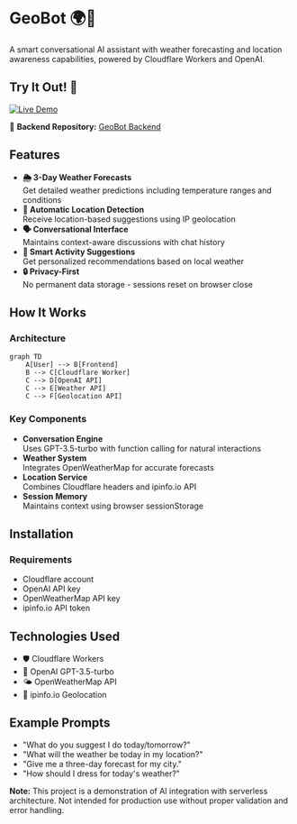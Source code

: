 # GeoBot 🌍🤖

A smart conversational AI assistant with weather forecasting and location awareness capabilities, powered by Cloudflare Workers and OpenAI.

## Try It Out! 🚀  
[![Live Demo](https://img.shields.io/badge/Live%20Demo-Available-green)](https://geobot.pages.dev/)

🔗 **Backend Repository:** [GeoBot Backend](https://github.com/IsmailR16/GeoBot-Backend) 

## Features

- **🌦️ 3-Day Weather Forecasts**  
  Get detailed weather predictions including temperature ranges and conditions
- **📍 Automatic Location Detection**  
  Receive location-based suggestions using IP geolocation
- **🗣️ Conversational Interface**  
  Maintains context-aware discussions with chat history
- **🧠 Smart Activity Suggestions**  
  Get personalized recommendations based on local weather
- **🔒 Privacy-First**  
  No permanent data storage - sessions reset on browser close

## How It Works

### Architecture
```mermaid
graph TD
    A[User] --> B[Frontend]
    B --> C[Cloudflare Worker]
    C --> D[OpenAI API]
    C --> E[Weather API]
    C --> F[Geolocation API]
```

### Key Components
- **Conversation Engine**  
  Uses GPT-3.5-turbo with function calling for natural interactions
- **Weather System**  
  Integrates OpenWeatherMap for accurate forecasts
- **Location Service**  
  Combines Cloudflare headers and ipinfo.io API
- **Session Memory**  
  Maintains context using browser sessionStorage

## Installation

### Requirements
- Cloudflare account
- OpenAI API key
- OpenWeatherMap API key
- ipinfo.io API token

## Technologies Used
- 🛡️ Cloudflare Workers
- 🧠 OpenAI GPT-3.5-turbo
- 🌤️ OpenWeatherMap API
- 📍 ipinfo.io Geolocation

## Example Prompts
- "What do you suggest I do today/tomorrow?"
- "What will the weather be today in my location?"
- "Give me a three-day forecast for my city."
- "How should I dress for today's weather?"

**Note:** This project is a demonstration of AI integration with serverless architecture. Not intended for production use without proper validation and error handling.

